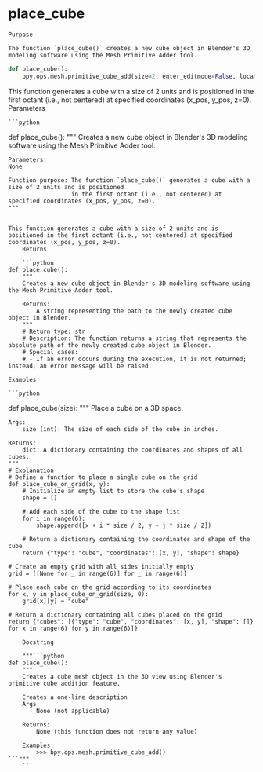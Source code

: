 # place_cube

    Purpose

    The function `place_cube()` creates a new cube object in Blender's 3D modeling software using the Mesh Primitive Adder tool. 

```python
def place_cube():
    bpy.ops.mesh.primitive_cube_add(size=2, enter_editmode=False, location=(x_pos, y_pos, 0))
```
This function generates a cube with a size of 2 units and is positioned in the first octant (i.e., not centered) at specified coordinates (x_pos, y_pos, z=0).
    Parameters

    ```python
def place_cube():
    """
    Creates a new cube object in Blender's 3D modeling software using the Mesh Primitive Adder tool.

    Parameters:
    None

    Function purpose: The function `place_cube()` generates a cube with a size of 2 units and is positioned 
                      in the first octant (i.e., not centered) at specified coordinates (x_pos, y_pos, z=0).
    """
```

This function generates a cube with a size of 2 units and is positioned in the first octant (i.e., not centered) at specified coordinates (x_pos, y_pos, z=0).
    Returns

    ```python
def place_cube():
    """
    Creates a new cube object in Blender's 3D modeling software using the Mesh Primitive Adder tool.

    Returns:
        A string representing the path to the newly created cube object in Blender.
    """
    # Return type: str
    # Description: The function returns a string that represents the absolute path of the newly created cube object in Blender.
    # Special cases:
    # - If an error occurs during the execution, it is not returned; instead, an error message will be raised.
```
    Examples

    ```python
def place_cube(size):
    """
    Place a cube on a 3D space.

    Args:
        size (int): The size of each side of the cube in inches.

    Returns:
        dict: A dictionary containing the coordinates and shapes of all cubes.
    """
    # Explanation
    # Define a function to place a single cube on the grid
    def place_cube_on_grid(x, y):
        # Initialize an empty list to store the cube's shape
        shape = []
        
        # Add each side of the cube to the shape list
        for i in range(6):
            shape.append([x + i * size / 2, y + j * size / 2])
        
        # Return a dictionary containing the coordinates and shape of the cube
        return {"type": "cube", "coordinates": [x, y], "shape": shape}
    
    # Create an empty grid with all sides initially empty
    grid = [[None for _ in range(6)] for _ in range(6)]
    
    # Place each cube on the grid according to its coordinates
    for x, y in place_cube_on_grid(size, 0):
        grid[x][y] = "cube"
    
    # Return a dictionary containing all cubes placed on the grid
    return {"cubes": [{"type": "cube", "coordinates": [x, y], "shape": []} for x in range(6) for y in range(6)]}
```
    Docstring

    """```python
def place_cube():
    """
    Creates a cube mesh object in the 3D view using Blender's primitive cube addition feature.

    Creates a one-line description
    Args:
        None (not applicable)

    Returns:
        None (this function does not return any value)

    Examples:
        >>> bpy.ops.mesh.primitive_cube_add()
```"""
    ```